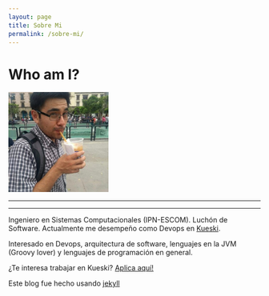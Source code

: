 ```yaml
---
layout: page
title: Sobre Mi
permalink: /sobre-mi/
---
```



# Who am I?

<img src="/images/me.jpeg" width="200" height="200">

---
---
Ingeniero en Sistemas Computacionales (IPN-ESCOM). Luchón de Software. Actualmente me desempeño como Devops en [Kueski](https://kueski.com).

Interesado en Devops, arquitectura de software, lenguajes en la JVM (Groovy lover) y lenguajes de programación en general.

¿Te interesa trabajar en Kueski? [Aplica aquí!](https://kueski.com/trabajo)

Este blog fue hecho usando [jekyll](https://github.com/jekyll/jekyll)